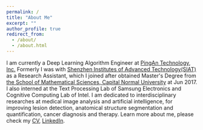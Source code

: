 ```yaml
---
permalink: /
title: "About Me"
excerpt: ""
author_profile: true
redirect_from: 
  - /about/
  - /about.html
---
```



I am currently a Deep Learning Algorithm Engineer at [PingAn Technology, Inc.](https://tech.pingan.com/en/) Formerly I was with [Shenzhen Institutes of Advanced Technology(SIAT) ](http://english.siat.cas.cn/)as a Research Assistant, which I joined after obtained  Master's Degree from [the School of Mathematical Sciences, Capital Normal University](http://math.cnu.edu.cn/) at Jun 2017. I also interned at the Text Processing Lab of Samsung Electronics and Cognitive Computing Lab of Intel. I am dedicated to interdisciplinary researches at medical image analysis and artificial intelligence, for improving lesion detection, anatomical structure segmentation and quantification, cancer diagnosis and therapy.
Learn more about me, please check my [CV](https://drive.google.com/file/d/1964h4GcGaeBe73d489P_KA_OAYpui-gx/view?usp=sharing), [LinkedIn](https://www.linkedin.com/in/jun-liu-87471a111/). 

<script type="text/javascript" src="//rf.revolvermaps.com/0/0/8.js?i=52dk4ejof85&amp;m=0&amp;c=ff0000&amp;cr1=ffffff&amp;f=arial&amp;l=33" async="async"></script>
